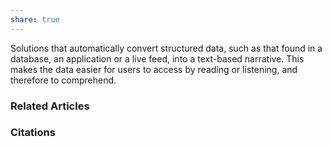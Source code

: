 ```yaml
---
share: true
---
```


Solutions that automatically convert structured data, such as that found in a database, an application or a live feed, into a text-based narrative. This makes the data easier for users to access by reading or listening, and therefore to comprehend.

### Related Articles

### Citations
